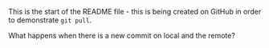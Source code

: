 This is the start of the README file - this is being created on GitHub in order to demonstrate `git pull`. 

What happens when there is a new commit on local and the remote?

